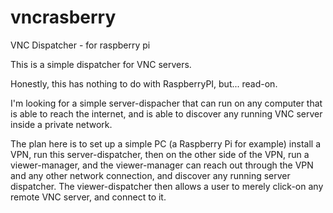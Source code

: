 # vncrasberry
VNC Dispatcher - for raspberry pi

This is a simple dispatcher for VNC servers.

Honestly, this has nothing to do with RaspberryPI, 
 but... read-on.

I'm looking for a simple server-dispacher that can run on
 any computer that is able to reach the internet,
 and is able to discover any running VNC server inside
 a private network.

The plan here is to set up a simple PC (a Raspberry Pi
 for example) install a VPN, run this server-dispatcher,
 then on the other side of the VPN, run a viewer-manager,
 and the viewer-manager can reach out through the VPN and
 any other network connection, and discover any running
 server dispatcher. The viewer-dispatcher then allows a user
 to merely click-on any remote VNC server, and connect to
 it.




